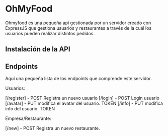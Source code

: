 # OhMyFood

Ohmyfood es una pequeña api gestionada por un servidor creado con ExpressJS que gestiona usuarios y restaurantes a través de la cuál los usuarios pueden realizar distintos pedidos.

## Instalación de la API

## Endpoints

Aquí una pequeña lista de los endpoints que comprende este servidor.

Usuarios:

[/register] - POST Registra un nuevo usuario
[/login] - POST Login usuario
[/avatar] - PUT modifica el avatar del usuario. TOKEN
[/info] - PUT modifica info del usuario. TOKEN

Empresa/Restaurante:

[/new] - POST Registra un nuevo restaurante.
